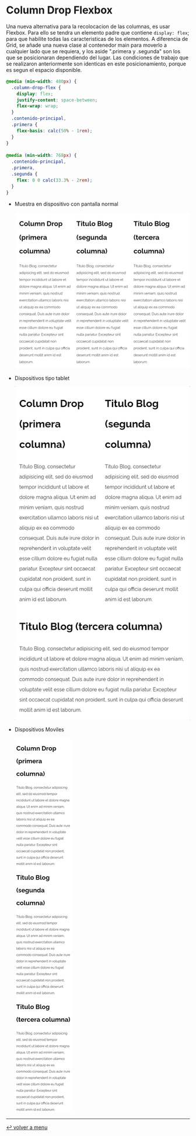 # Column Drop Flexbox

Una nueva alternativa para la recolocacion de las columnas, es usar Flexbox. Para ello se tendra un elemento padre que contiene `display: flex`; para que habilite todas las caracteristicas de los elementos.
A diferencia de Grid, se añade una nueva clase al contenedor main para moverlo a cualquier lado que se requiera, y los aside ".primera y .segunda" son los que se posicionaran dependiendo del lugar.
Las condiciones de trabajo que se realizaron anteriormente son identicas en este posicionamiento, porque es segun el espacio disponible.

```css
@media (min-width: 480px) {
  .column-drop-flex {
    display: flex;
    justify-content: space-between;
    flex-wrap: wrap;
  }
  .contenido-principal,
  .primera {
    flex-basis: calc(50% - 1rem);
  }
}

@media (min-width: 768px) {
  .contenido-principal,
  .primera,
  .segunda {
    flex: 0 0 calc(33.3% - 2rem);
  }
}
```

- Muestra en dispositivo con pantalla normal

  ![Large](/patternDesign/examples/08-column_drop_flexbox/img/large.png)

- Dispositivos tipo tablet

  ![Medium](/patternDesign/examples/08-column_drop_flexbox/img/medium.png)

- Dispositivos Moviles

  ![](/patternDesign/examples/08-column_drop_flexbox/img/movil.png)

---

[:leftwards_arrow_with_hook: volver a menu](/patternDesign/)
